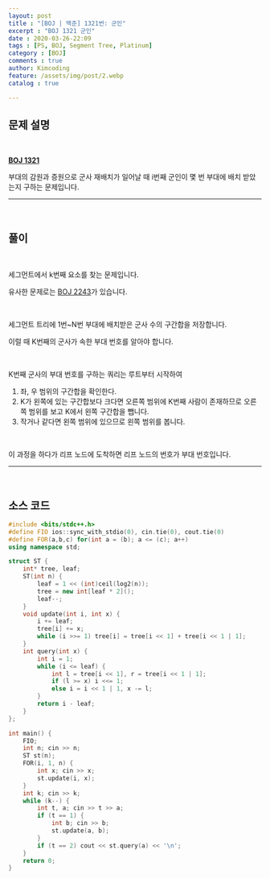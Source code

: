 ```yaml
---
layout: post
title : "[BOJ | 백준] 1321번: 군인"
excerpt : "BOJ 1321 군인"
date : 2020-03-26-22:09
tags : [PS, BOJ, Segment Tree, Platinum]
category : [BOJ]
comments : true
author: Kimcoding
feature: /assets/img/post/2.webp
catalog : true

---
```


## 문제 설명



<br/>

**[BOJ 1321](https://www.acmicpc.net/problem/1321)**

부대의 감원과 증원으로 군사 재배치가 일어날 때 i번째 군인이 몇 번 부대에 배치 받았는지 구하는 문제입니다.

---

<br/>

## 풀이

<br/>

세그먼트에서 k번째 요소를 찾는 문제입니다.

유사한 문제로는 [BOJ 2243](https://www.acmicpc.net/problem/2243)가 있습니다.

<br/>

세그먼트 트리에 1번~N번 부대에 배치받은 군사 수의 구간합을 저장합니다.

이럴 때 K번째의 군사가 속한 부대 번호를 알아야 합니다.

<br/>

K번째 군사의 부대 번호를 구하는 쿼리는 루트부터 시작하여

1.  좌, 우 범위의 구간합을 확인한다.
2.  K가 왼쪽에 있는 구간합보다 크다면 오른쪽 범위에 K번째 사람이 존재하므로 오른쪽 범위를 보고 K에서 왼쪽 구간합을 뺍니다.
3. 작거나 같다면 왼쪽 범위에 있으므로 왼쪽 범위를 봅니다.

<br/>

이 과정을 하다가 리프 노드에 도착하면 리프 노드의 번호가 부대 번호입니다.

---

<br/>

## <i class="fa fa-code"></i> 소스 코드

```cpp
#include <bits/stdc++.h>
#define FIO ios::sync_with_stdio(0), cin.tie(0), cout.tie(0)
#define FOR(a,b,c) for(int a = (b); a <= (c); a++)
using namespace std;

struct ST {
	int* tree, leaf;
	ST(int n) {
		leaf = 1 << (int)ceil(log2(n));
		tree = new int[leaf * 2]();
		leaf--;
	}
	void update(int i, int x) {
		i += leaf;
		tree[i] += x;
		while (i >>= 1) tree[i] = tree[i << 1] + tree[i << 1 | 1];
	}
	int query(int x) {
		int i = 1;
		while (i <= leaf) {
			int l = tree[i << 1], r = tree[i << 1 | 1];
			if (l >= x) i <<= 1;
			else i = i << 1 | 1, x -= l;
		}
		return i - leaf;
	}
};

int main() {
	FIO;
	int n; cin >> n;
	ST st(n);
	FOR(i, 1, n) {
		int x; cin >> x;
		st.update(i, x);
	}
	int k; cin >> k;
	while (k--) {
		int t, a; cin >> t >> a;
		if (t == 1) {
			int b; cin >> b;
			st.update(a, b);
		}
		if (t == 2) cout << st.query(a) << '\n';
	}
	return 0;
}
```

